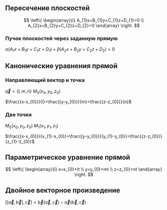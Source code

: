 ## Пересечение плоскостей

$$
\left\{
\begin{array}{l}
A_{1}x+B_{1}y+C_{1}z+D_{1}=0 \\
A_{2}x+B_{2}y+C_{2}z+D_{2}=0
\end{array}
\right.
$$

### Пучок плоскостей через заданную прямую

$\alpha(A_{1}x+B_{1}y+C_{1}z+D_{1})+\beta (A_{2}x+B_{2}y+C_{2}z+D_{2})=0$

## Канонические уравнения прямой


### Направляющий вектор и точка

$\vec{q}=\{ l,m,n \}$
$M_{0}(x_{0},y_{0},z_{0})$

$\frac{{x-x_{0}}}{l}=\frac{{y-y_{0}}}{m}=\frac{{z-z_{0}}}{n}$

### Две точки

$M_{0}(x_{0},y_{0},z_{0})$
$M_{1}(x_{1},y_{1},z_{1})$

$\frac{{x-x_{0}}}{x_{1}-x_{0}}=\frac{{y-y_{0}}}{y_{1}-y_{0}}=\frac{{z-z_{0}}}{z_{1}-z_{0}}$

## Параметрическое уравнение прямой

$$
\left\{
\begin{array}{l}
x=x_{0}+lt \\
y=y_{0}+mt \\
z=z_{0}+nt
\end{array}
\right.
$$


## Двойное векторное произведение

$[[\vec{a},\vec{b}],\vec{c}]=\vec{b}(\vec{a},\vec{c})-\vec{a}(\vec{b},\vec{c})$

